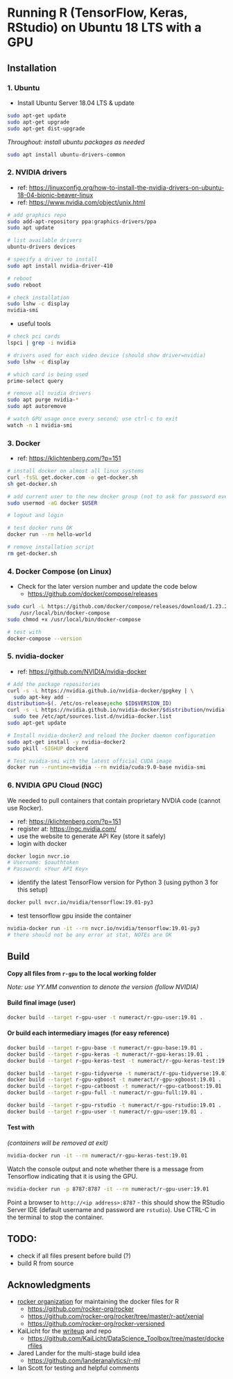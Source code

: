 # Running R (TensorFlow, Keras, RStudio) on Ubuntu 18 LTS with a GPU


## Installation


### 1. Ubuntu

- Install Ubuntu Server 18.04 LTS & update

```sh
sudo apt-get update
sudo apt-get upgrade
sudo apt-get dist-upgrade
```

_Throughout: install ubuntu packages as needed_

```sh
sudo apt install ubuntu-drivers-common
```


### 2. NVIDIA drivers

- ref: https://linuxconfig.org/how-to-install-the-nvidia-drivers-on-ubuntu-18-04-bionic-beaver-linux
- ref: https://www.nvidia.com/object/unix.html

```sh
# add graphics repo
sudo add-apt-repository ppa:graphics-drivers/ppa
sudo apt update

# list available drivers
ubuntu-drivers devices

# specify a driver to install
sudo apt install nvidia-driver-410

# reboot
sudo reboot

# check installation
sudo lshw -c display
nvidia-smi
```

- useful tools

```sh
# check pci cards
lspci | grep -i nvidia

# drivers used for each video device (should show driver=nvidia)
sudo lshw -c display

# which card is being used
prime-select query

# remove all nvidia drivers
sudo apt purge nvidia-*
sudo apt autoremove

# watch GPU usage once every second; use ctrl-c to exit
watch -n 1 nvidia-smi
```


### 3. Docker

- ref: https://klichtenberg.com/?p=151

```sh
# install docker on almost all linux systems
curl -fsSL get.docker.com -o get-docker.sh
sh get-docker.sh

# add current user to the new docker group (not to ask for password every time)
sudo usermod -aG docker $USER

# logout and login

# test docker runs OK
docker run --rm hello-world

# remove installation script
rm get-docker.sh
```


### 4. Docker Compose (on Linux)

- Check for the later version number and update the code below
    + https://github.com/docker/compose/releases

```sh
sudo curl -L https://github.com/docker/compose/releases/download/1.23.2/docker-compose-`uname -s`-`uname -m` -o \
    /usr/local/bin/docker-compose
sudo chmod +x /usr/local/bin/docker-compose

# test with
docker-compose --version
```


### 5. nvidia-docker

- ref: https://github.com/NVIDIA/nvidia-docker

```sh
# Add the package repositories
curl -s -L https://nvidia.github.io/nvidia-docker/gpgkey | \
  sudo apt-key add -
distribution=$(. /etc/os-release;echo $ID$VERSION_ID)
curl -s -L https://nvidia.github.io/nvidia-docker/$distribution/nvidia-docker.list | \
  sudo tee /etc/apt/sources.list.d/nvidia-docker.list
sudo apt-get update

# Install nvidia-docker2 and reload the Docker daemon configuration
sudo apt-get install -y nvidia-docker2
sudo pkill -SIGHUP dockerd

# Test nvidia-smi with the latest official CUDA image
docker run --runtime=nvidia --rm nvidia/cuda:9.0-base nvidia-smi
```


### 6. NVIDIA GPU Cloud (NGC)

We needed to pull containers that contain proprietary NVDIA code (cannot use Rocker).

- ref: https://klichtenberg.com/?p=151
- register at: https://ngc.nvidia.com/
- use the website to generate API Key (store it safely)
- login with docker

```sh
docker login nvcr.io
# Username: $oauthtoken
# Password: <Your API Key>
```

- identify the latest TensorFlow version for Python 3 (using python 3 for this setup)

```sh
docker pull nvcr.io/nvidia/tensorflow:19.01-py3
```

- test tensorflow gpu inside the container
```sh
nvidia-docker run -it --rm nvcr.io/nvidia/tensorflow:19.01-py3
# there should not be any error at stat, NOTEs are OK
```


## Build

**Copy all files from `r-gpu` to the local working folder**

*Note: use YY.MM convention to denote the version (follow NVIDIA)*

#### Build final image (user)

```sh
docker build --target r-gpu-user -t numeract/r-gpu-user:19.01 .
```

#### Or build each intermediary images (for easy reference)


```sh
docker build --target r-gpu-base -t numeract/r-gpu-base:19.01 .
docker build --target r-gpu-keras -t numeract/r-gpu-keras:19.01 .
docker build --target r-gpu-keras-test -t numeract/r-gpu-keras-test:19.01 .

docker build --target r-gpu-tidyverse -t numeract/r-gpu-tidyverse:19.01 .
docker build --target r-gpu-xgboost -t numeract/r-gpu-xgboost:19.01 .
docker build --target r-gpu-catboost -t numeract/r-gpu-catboost:19.01 .
docker build --target r-gpu-full -t numeract/r-gpu-full:19.01 .

docker build --target r-gpu-rstudio -t numeract/r-gpu-rstudio:19.01 .
docker build --target r-gpu-user -t numeract/r-gpu-user:19.01 .
```

#### Test with

_(containers will be removed at exit)_

```sh
nvidia-docker run -it --rm numeract/r-gpu-keras-test:19.01
```

Watch the console output and note whether there is a message from Tensorflow
indicating that it is using the GPU.


```sh
nvidia-docker run -p 8787:8787 -it --rm numeract/r-gpu-user:19.01
```

Point a browser to `http://<ip address>:8787` - this should show the RStudio 
Server IDE (default username and password are `rstudio`). Use CTRL-C in the 
terminal to stop the container.


## TODO:

- check if all files present before build (?)
- build R from source


## Acknowledgments

- [rocker organization](https://hub.docker.com/u/rocker) for maintaining the docker files for R
    + https://github.com/rocker-org/rocker
    + https://github.com/rocker-org/rocker/tree/master/r-apt/xenial
    + https://github.com/rocker-org/rocker-versioned
- KaiLicht for the [writeup](https://klichtenberg.com/?p=151) and repo
    + https://github.com/KaiLicht/DataScience_Toolbox/tree/master/dockerfiles
- Jared Lander for the multi-stage build idea
    + https://github.com/landeranalytics/r-ml
- Ian Scott for testing and helpful comments
